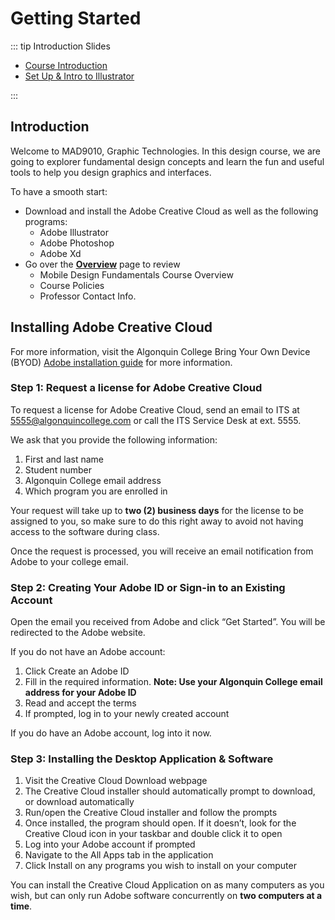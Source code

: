 # Getting Started

::: tip Introduction Slides

- [Course Introduction](/F2021/w1-course-introduction-f21.pdf)
- [Set Up & Intro to Illustrator](/F2021/w1-set-up-intro-to-illustrator.pdf)

:::

## Introduction

Welcome to MAD9010, Graphic Technologies. In this design course, we are going to explorer fundamental design concepts and learn the fun and useful tools to help you design graphics and interfaces.

To have a smooth start:

- Download and install the Adobe Creative Cloud as well as the following programs:
  - Adobe Illustrator
  - Adobe Photoshop
  - Adobe Xd
- Go over the [**Overview**](../../overview/) page to review
  - Mobile Design Fundamentals Course Overview
  - Course Policies
  - Professor Contact Info.

## Installing Adobe Creative Cloud

For more information, visit the Algonquin College Bring Your Own Device (BYOD) [Adobe installation guide](https://www.algonquincollege.com/byod/adobe/) for more information.

### Step 1: Request a license for Adobe Creative Cloud

To request a license for Adobe Creative Cloud, send an email to ITS at [5555@algonquincollege.com](mailto:5555@algonquincollege.com) or call the ITS Service Desk at ext. 5555.

We ask that you provide the following information:

1. First and last name
2. Student number
3. Algonquin College email address
4. Which program you are enrolled in

Your request will take up to **two (2) business days** for the license to be assigned to you, so make sure to do this right away to avoid not having access to the software during class.

Once the request is processed, you will receive an email notification from Adobe to your college email.

### Step 2: Creating Your Adobe ID or Sign-in to an Existing Account

Open the email you received from Adobe and click “Get Started”. You will be redirected to the Adobe website.

If you do not have an Adobe account:

1. Click Create an Adobe ID
2. Fill in the required information. **Note: Use your Algonquin College email address for your Adobe ID**
3. Read and accept the terms
4. If prompted, log in to your newly created account

If you do have an Adobe account, log into it now.

### Step 3: Installing the Desktop Application & Software

1. Visit the Creative Cloud Download webpage
2. The Creative Cloud installer should automatically prompt to download, or download automatically
3. Run/open the Creative Cloud installer and follow the prompts
4. Once installed, the program should open.
   If it doesn’t, look for the Creative Cloud icon in your taskbar and double click it to open
5. Log into your Adobe account if prompted
6. Navigate to the All Apps tab in the application
7. Click Install on any programs you wish to install on your computer

You can install the Creative Cloud Application on as many computers as you wish, but can only run Adobe software concurrently on **two computers at a time**.
